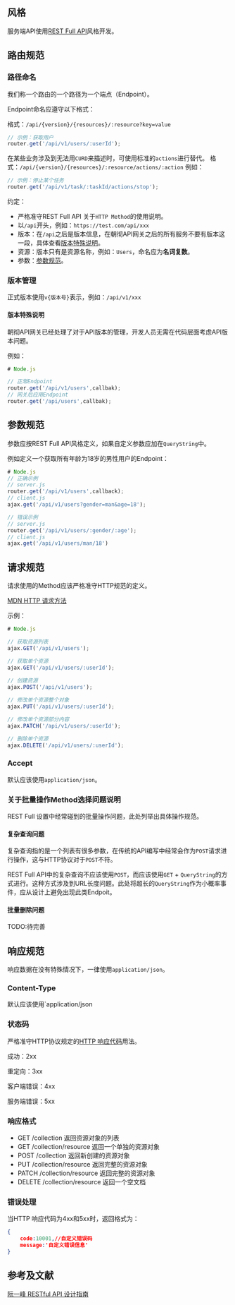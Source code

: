 ## 风格
服务端API使用[REST Full API](http://www.ruanyifeng.com/blog/2014/05/restful_api.html)风格开发。

## 路由规范

### 路径命名

我们称一个路由的一个路径为一个端点（Endpoint）。

Endpoint命名应遵守以下格式：

格式：`/api/{version}/{resources}/:resource?key=value`
``` javascript
// 示例：获取用户
router.get('/api/v1/users/:userId');
```
在某些业务涉及到无法用`CURD`来描述时，可使用标准的`actions`进行替代。
格式：`/api/{version}/{resources}/:resource/actions/:action`
例如：
```javascript
// 示例：停止某个任务
router.get('/api/v1/task/:taskId/actions/stop');

```
约定：

+ 严格准守REST Full API 关于`HTTP Method`的使用说明。
+ 以`/api`开头，例如：`https://test.com/api/xxx`
+ 版本：在`/api`之后是版本信息，在朝彻API网关之后的所有服务不要有版本这一段，具体查看[版本特殊说明](#/版本特殊说明)。
+ 资源：版本只有是资源名称，例如：`Users`，命名应为**名词复数**。
+ 参数：[参数规范](#/参数规范)。

### 版本管理

正式版本使用`v{版本号}`表示，例如：`/api/v1/xxx`

#### 版本特殊说明

朝彻API网关已经处理了对于API版本的管理，开发人员无需在代码层面考虑API版本问题。

例如：

```javascript
# Node.js

// 正常Endpoint
router.get('/api/v1/users',callbak);
// 网关后应用Endpoint
router.get('/api/users',callbak);

```



## 参数规范

参数应按REST Full API风格定义，如果自定义参数应加在`QueryString`中。

例如定义一个获取所有年龄为18岁的男性用户的Endpoint：

```javascript
# Node.js
// 正确示例
// server.js
router.get('/api/v1/users',callback);
// client.js
ajax.get('/api/v1/users?gender=man&age=18');

// 错误示例
// server.js
router.get('/api/v1/users/:gender/:age');
// client.js
ajax.get('/api/v1/users/man/18')
```



## 请求规范

请求使用的Method应该严格准守HTTP规范的定义。

[MDN HTTP 请求方法](https://developer.mozilla.org/zh-CN/docs/Web/HTTP/Methods)

示例：

```javascript
# Node.js

// 获取资源列表
ajax.GET('/api/v1/users');

// 获取单个资源
ajax.GET('/api/v1/users/:userId');
         
// 创建资源
ajax.POST('/api/v1/users');

// 修改单个资源整个对象
ajax.PUT('/api/v1/users/:userId');

// 修改单个资源部分内容
ajax.PATCH('/api/v1/users/:userId');

// 删除单个资源
ajax.DELETE('/api/v1/users/:userId');
```

### Accept

默认应该使用`application/json`。

### 关于批量操作Method选择问题说明

REST Full 设置中经常碰到的批量操作问题，此处列举出具体操作规范。

#### 复杂查询问题

复杂查询指的是一个列表有很多参数，在传统的API编写中经常会作为`POST`请求进行操作，这与HTTP协议对于`POST`不符。

REST Full  API中的复杂查询不应该使用`POST`，而应该使用`GET` + `QueryString`的方式进行。这种方式涉及到URL长度问题。此处将超长的`QueryString`作为小概率事件，应从设计上避免出现此类Endpoit。

#### 批量删除问题

TODO:待完善

## 响应规范 

响应数据在没有特殊情况下，一律使用`application/json`。

### Content-Type

默认应该使用`application/json

### 状态码

严格准守HTTP协议规定的[HTTP 响应代码](https://developer.mozilla.org/zh-CN/docs/Web/HTTP/Status)用法。

成功：2xx

重定向：3xx

客户端错误：4xx

服务端错误：5xx

### 响应格式

- GET /collection 返回资源对象的列表
- GET /collection/resource 返回一个单独的资源对象
- POST /collection 返回新创建的资源对象
- PUT /collection/resource 返回完整的资源对象
- PATCH /collection/resource 返回完整的资源对象
- DELETE /collection/resource 返回一个空文档

### 错误处理

当HTTP 响应代码为4xx和5xx时，返回格式为：

```json
{
    code:10001,//自定义错误码
    message:'自定义错误信息'
}
```



## 参考及文献

[阮一峰 RESTful API 设计指南](http://www.ruanyifeng.com/blog/2014/05/restful_api.html)
